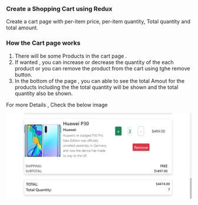 ### Create a Shopping Cart using Redux  ###   
 Create a cart page with per-item price, per-item quantity, Total quantity and total amount.   

 ### How the Cart page works ###   
 1. There will be some Products in the cart page .   
 2. If wanted , you can increase or decrease the quantity of the each product or you can remove the product from the cart using tghe remove button.   
 3. In the bottom of the page , you can able to see the total Amout for the products including the the total quantity will be shown  and the total quantity also be shown.   

 For more Details , Check the below image   

![alt text](public/cartpage.png)